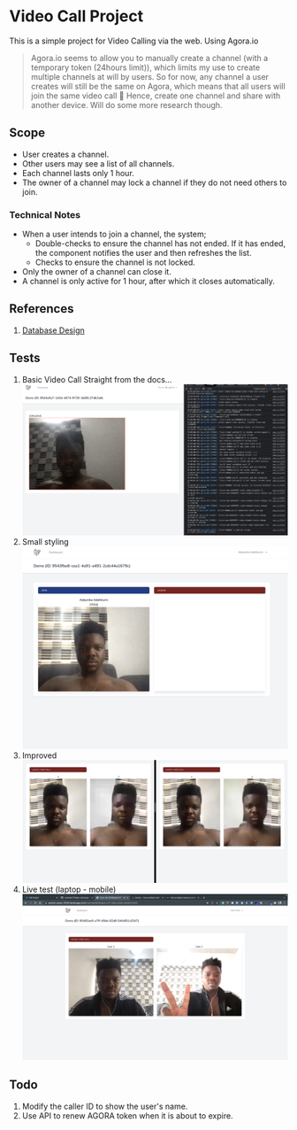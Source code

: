 # Video Call Project
This is a simple project for Video Calling via the web. Using Agora.io

> Agora.io seems to allow you to manually create a channel (with a temporary token (24hours limit)), which limits my use to create multiple channels at will by users.
> So for now, any channel a user creates will still be the same on Agora, which means that all users will join the same video call 🤢 Hence, create one channel and share with another device.
> Will do some more research though.

## Scope
- User creates a channel.
- Other users may see a list of all channels.
- Each channel lasts only 1 hour.
- The owner of a channel may lock a channel if they do not need others to join.

### Technical Notes
- When a user intends to join a channel, the system;
  - Double-checks to ensure the channel has not ended. If it has ended, the component notifies the user and then refreshes the list.
  - Checks to ensure the channel is not locked.
- Only the owner of a channel can close it.
- A channel is only active for 1 hour, after which it closes automatically.

## References
1. [Database Design](https://dbdiagram.io/d/61ceb4b03205b45b73d2ab20)

## Tests
1. Basic Video Call
   Straight from the docs...
   ![Test 1](public/test1.png)
2. Small styling
   ![Test 2](public/test2.png)
3. Improved
   ![Test 3](public/test3.png)
4. Live test (laptop - mobile)
   ![Test 4](public/test4.png)


## Todo
1. Modify the caller ID to show the user's name.
2. Use API to renew AGORA token when it is about to expire.
